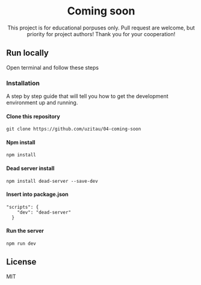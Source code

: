 <h1 align="center">
Coming soon
</h1>

<p align="center">
This project is for educational porpuses only. Pull request are welcome, but priority for project authors! Thank you for your cooperation!
</p>


## Run locally
Open terminal and follow these steps

### Installation

A step by step guide that will tell you how to get the development environment up and running.

#### Clone this repository

```
git clone https://github.com/uzitau/04-coming-soon
```
#### Npm install

```
npm install
```

#### Dead server install

```
npm install dead-server --save-dev
```

#### Insert into package.json

```
"scripts": {
    "dev": "dead-server"
  }
```

#### Run the server

```
npm run dev
```

## License

MIT